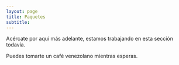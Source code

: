 ```yaml
---
layout: page
title: Paquetes
subtitle:
---
```


Acércate por aquí más adelante, estamos trabajando en esta sección todavía.

Puedes tomarte un café venezolano mientras esperas.